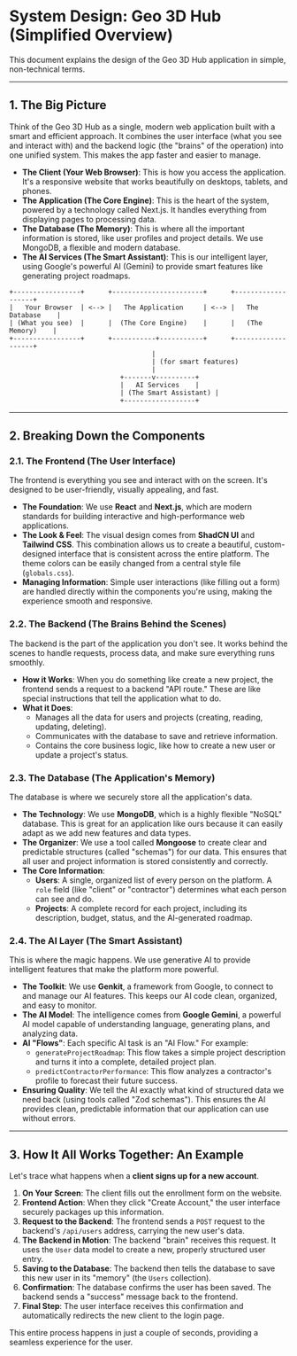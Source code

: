 
# System Design: Geo 3D Hub (Simplified Overview)

This document explains the design of the Geo 3D Hub application in simple, non-technical terms.

---

## 1. The Big Picture

Think of the Geo 3D Hub as a single, modern web application built with a smart and efficient approach. It combines the user interface (what you see and interact with) and the backend logic (the "brains" of the operation) into one unified system. This makes the app faster and easier to manage.

-   **The Client (Your Web Browser)**: This is how you access the application. It's a responsive website that works beautifully on desktops, tablets, and phones.
-   **The Application (The Core Engine)**: This is the heart of the system, powered by a technology called Next.js. It handles everything from displaying pages to processing data.
-   **The Database (The Memory)**: This is where all the important information is stored, like user profiles and project details. We use MongoDB, a flexible and modern database.
-   **The AI Services (The Smart Assistant)**: This is our intelligent layer, using Google's powerful AI (Gemini) to provide smart features like generating project roadmaps.

```
+-----------------+      +-----------------------+      +-------------------+
|   Your Browser  | <--> |   The Application     | <--> |   The Database    |
| (What you see)  |      |  (The Core Engine)    |      |   (The Memory)    |
+-----------------+      +-----------+-----------+      +-------------------+
                                    |
                                    | (for smart features)
                                    |
                            +-------v----------+
                            |   AI Services    |
                            | (The Smart Assistant) |
                            +------------------+
```

---

## 2. Breaking Down the Components

### 2.1. The Frontend (The User Interface)

The frontend is everything you see and interact with on the screen. It's designed to be user-friendly, visually appealing, and fast.

-   **The Foundation**: We use **React** and **Next.js**, which are modern standards for building interactive and high-performance web applications.
-   **The Look & Feel**: The visual design comes from **ShadCN UI** and **Tailwind CSS**. This combination allows us to create a beautiful, custom-designed interface that is consistent across the entire platform. The theme colors can be easily changed from a central style file (`globals.css`).
-   **Managing Information**: Simple user interactions (like filling out a form) are handled directly within the components you're using, making the experience smooth and responsive.

### 2.2. The Backend (The Brains Behind the Scenes)

The backend is the part of the application you don't see. It works behind the scenes to handle requests, process data, and make sure everything runs smoothly.

-   **How it Works**: When you do something like create a new project, the frontend sends a request to a backend "API route." These are like special instructions that tell the application what to do.
-   **What it Does**:
    -   Manages all the data for users and projects (creating, reading, updating, deleting).
    -   Communicates with the database to save and retrieve information.
    -   Contains the core business logic, like how to create a new user or update a project's status.

### 2.3. The Database (The Application's Memory)

The database is where we securely store all the application's data.

-   **The Technology**: We use **MongoDB**, which is a highly flexible "NoSQL" database. This is great for an application like ours because it can easily adapt as we add new features and data types.
-   **The Organizer**: We use a tool called **Mongoose** to create clear and predictable structures (called "schemas") for our data. This ensures that all user and project information is stored consistently and correctly.
-   **The Core Information**:
    -   **Users**: A single, organized list of every person on the platform. A `role` field (like "client" or "contractor") determines what each person can see and do.
    -   **Projects**: A complete record for each project, including its description, budget, status, and the AI-generated roadmap.

### 2.4. The AI Layer (The Smart Assistant)

This is where the magic happens. We use generative AI to provide intelligent features that make the platform more powerful.

-   **The Toolkit**: We use **Genkit**, a framework from Google, to connect to and manage our AI features. This keeps our AI code clean, organized, and easy to monitor.
-   **The AI Model**: The intelligence comes from **Google Gemini**, a powerful AI model capable of understanding language, generating plans, and analyzing data.
-   **AI "Flows"**: Each specific AI task is an "AI Flow." For example:
    -   `generateProjectRoadmap`: This flow takes a simple project description and turns it into a complete, detailed project plan.
    -   `predictContractorPerformance`: This flow analyzes a contractor's profile to forecast their future success.
-   **Ensuring Quality**: We tell the AI exactly what kind of structured data we need back (using tools called "Zod schemas"). This ensures the AI provides clean, predictable information that our application can use without errors.

---

## 3. How It All Works Together: An Example

Let's trace what happens when a **client signs up for a new account**.

1.  **On Your Screen**: The client fills out the enrollment form on the website.
2.  **Frontend Action**: When they click "Create Account," the user interface securely packages up this information.
3.  **Request to the Backend**: The frontend sends a `POST` request to the backend's `/api/users` address, carrying the new user's data.
4.  **The Backend in Motion**: The backend "brain" receives this request. It uses the `User` data model to create a new, properly structured user entry.
5.  **Saving to the Database**: The backend then tells the database to save this new user in its "memory" (the `Users` collection).
6.  **Confirmation**: The database confirms the user has been saved. The backend sends a "success" message back to the frontend.
7.  **Final Step**: The user interface receives this confirmation and automatically redirects the new client to the login page.

This entire process happens in just a couple of seconds, providing a seamless experience for the user.
